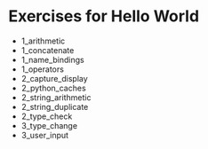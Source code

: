# Exercises for Hello World

* 1_arithmetic
* 1_concatenate
* 1_name_bindings
* 1_operators
* 2_capture_display
* 2_python_caches
* 2_string_arithmetic
* 2_string_duplicate
* 2_type_check
* 3_type_change
* 3_user_input
